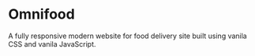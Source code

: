 # Omnifood
A fully responsive modern website for food delivery site built using vanila CSS and vanila JavaScript.
